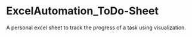 # ExcelAutomation_ToDo-Sheet
A personal excel sheet to track the progress of a task using visualization.
